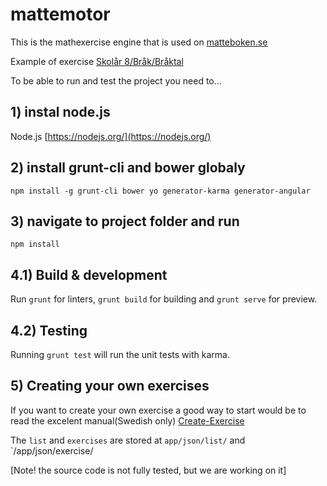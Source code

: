 # mattemotor

This is the mathexercise engine that is used on [matteboken.se](http://matteboken.se/)

Example of exercise [Skolår 8/Bråk/Bråktal](http://www.matteboken.se/lektioner/skolar-8/brak/braktal/uppgifter#/exercises/10993/11058)

To be able to run and test the project you need to...

## 1) instal node.js
Node.js [https://nodejs.org/](https://nodejs.org/)

## 2) install grunt-cli and bower globaly

`npm install -g grunt-cli bower yo generator-karma generator-angular`

## 3) navigate to project folder and run

`npm install`

## 4.1) Build & development

Run `grunt` for linters, `grunt build` for building and `grunt serve` for preview.

## 4.2) Testing

Running `grunt test` will run the unit tests with karma.

## 5) Creating your own exercises

If you want to create your own exercise a good way to start would be to read the excelent manual(Swedish only) [Create-Exercise](Create-Exercise.md)

The `list` and `exercises` are stored at `app/json/list/` and `/app/json/exercise/


[Note! the source code is not fully tested, but we are working on it]
